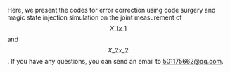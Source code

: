Here, we present the codes for error correction using code surgery and magic state injection simulation on the joint measurement of $$X\_1x\_1$$ and $$X\_2x\_2$$.
If you have any questions, you can send an email to 501175662@qq.com.
​

